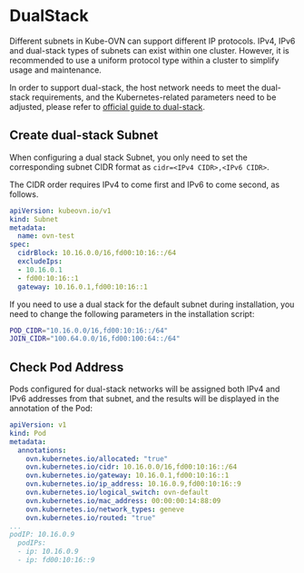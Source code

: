 # DualStack

Different subnets in Kube-OVN can support different IP protocols. IPv4, IPv6 and dual-stack types of subnets can exist within one cluster.
However, it is recommended to use a uniform protocol type within a cluster to simplify usage and maintenance.

In order to support dual-stack, the host network needs to meet the dual-stack requirements,
and the Kubernetes-related parameters need to be adjusted, please refer to [official guide to dual-stack](https://kubernetes.io/docs/concepts/services-networking/dual-stack).

## Create dual-stack Subnet

When configuring a dual stack Subnet, you only need to set the corresponding subnet CIDR format as `cidr=<IPv4 CIDR>,<IPv6 CIDR>`.

The CIDR order requires IPv4 to come first and IPv6 to come second, as follows.

```yaml
apiVersion: kubeovn.io/v1
kind: Subnet
metadata: 
  name: ovn-test
spec:
  cidrBlock: 10.16.0.0/16,fd00:10:16::/64
  excludeIps:
  - 10.16.0.1
  - fd00:10:16::1
  gateway: 10.16.0.1,fd00:10:16::1
```

If you need to use a dual stack for the default subnet during installation, you need to change the following parameters in the installation script:

```bash
POD_CIDR="10.16.0.0/16,fd00:10:16::/64"
JOIN_CIDR="100.64.0.0/16,fd00:100:64::/64"
```

## Check Pod Address

Pods configured for dual-stack networks will be assigned both IPv4 and IPv6 addresses from that subnet,
and the results will be displayed in the annotation of the Pod:

```yaml
apiVersion: v1
kind: Pod
metadata:
  annotations:
    ovn.kubernetes.io/allocated: "true"
    ovn.kubernetes.io/cidr: 10.16.0.0/16,fd00:10:16::/64
    ovn.kubernetes.io/gateway: 10.16.0.1,fd00:10:16::1
    ovn.kubernetes.io/ip_address: 10.16.0.9,fd00:10:16::9
    ovn.kubernetes.io/logical_switch: ovn-default
    ovn.kubernetes.io/mac_address: 00:00:00:14:88:09
    ovn.kubernetes.io/network_types: geneve
    ovn.kubernetes.io/routed: "true"
...
podIP: 10.16.0.9
  podIPs:
  - ip: 10.16.0.9
  - ip: fd00:10:16::9
```
